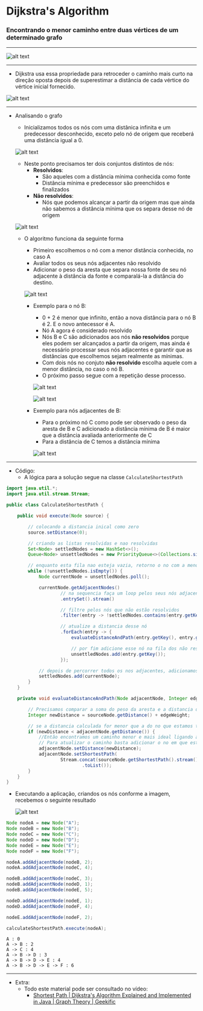 # Dijkstra's Algorithm 

### Encontrando o menor caminho entre duas vértices de um determinado grafo
---
![alt text](./images/image-7.png)

---
- Dijkstra usa essa propriedade para retroceder o caminho mais curto na direção oposta depois de superestimar a distância de cada vértice do vértice inicial fornecido.

![alt text](./images/image.png)

---
- Analisando o grafo
    - Inicializamos todos os nós com uma distânica infinita e um predecessor desconhecido, exceto pelo nó de origem que receberá uma distância igual a 0.
    
    ![alt text](./images/image-1.png)
    
    - Neste ponto precisamos ter dois conjuntos distintos de nós:
        - **Resolvidos**:
            - São aqueles com a distância mínima conhecida como fonte
            - Distância mínima e predecessor são preenchidos e finalizados
        - **Não resolvidos**:
            - Nós que podemos alcançar a partir da origem mas que ainda não sabemos a distância mínima que os separa desse nó de origem

    ![alt text](./images/image-2.png)

    - O algoritmo funciona da seguinte forma
        - Primeiro escolhemos o nó com a menor distância conhecida, no caso A
        - Avaliar todos os seus nós adjacentes não resolvido
        - Adicionar o peso da aresta que separa nossa fonte de seu nó adjacente à distância da fonte e comparalá-la a distância do destino.

        ![alt text](./images/image-3.png)

        - Exemplo para o nó B: 
            - 0 + 2 é menor que infinito, então a nova distância para o nó B é 2. E o novo antecessor é A.
            - Nó A agora é considerado resolvido
            - Nós B e C são adicionados aos nós **não resolvidos** porque eles podem ser alcançados a partir da origem, mas ainda é necessário processar seus nós adjacentes e garantir que as distâncias que escolhemos sejam realmente as mínimas.
            - Com dois nós no conjuto **não resolvido** escolha aquele com a menor distância, no caso o nó B.
            - O próximo passo segue com a repetição desse processo.
            
            ![alt text](./images/image-4.png)
            
            ![alt text](./images/image-5.png)

        - Exemplo para nós adjacentes de B:
            - Para o próximo nó C como pode ser observado o peso da aresta de B e C adicionado a distância mínima de B é maior que a distância avaliada anteriormente de C 
            - Para a distância de C temos a distância mínima

            ![alt text](./images/image-6.png)

---

- Código:
    - A lógica para a solução segue na classe `CalculateShortestPath` 

```java
import java.util.*;
import java.util.stream.Stream;

public class CalculateShortestPath {

    public void execute(Node source) {

        // colocando a distancia inical como zero
        source.setDistance(0);

        // criando as listas resolvidas e nao resolvidas
        Set<Node> settledNodes = new HashSet<>();
        Queue<Node> unsettledNodes = new PriorityQueue<>(Collections.singleton(source));

        // enquanto esta fila nao esteja vazia, retorno o no com a menor distancia dela
        while (!unsettledNodes.isEmpty()) {
            Node currentNode = unsettledNodes.poll();

            currentNode.getAdjacentNodes()
                    // na sequencia faça um loop pelos seus nós adjacentes
                    .entrySet().stream()

                    // filtre pelos nós que não estão resolvidos
                    .filter(entry -> !settledNodes.contains(entry.getKey()))

                    // atualize a distancia desse nó
                    .forEach(entry -> {
                        evaluateDistanceAndPath(entry.getKey(), entry.getValue(), currentNode);

                        // por fim adicione esse nó na fila dos não resolvidos
                        unsettledNodes.add(entry.getKey());
                    });

            // depois de percorrer todos os nos adjacentes, adicionamos o no com o qual estamos trabalhando no momento ao conjunto de nos resolvidos
            settledNodes.add(currentNode);
        }
    }

    private void evaluateDistanceAndPath(Node adjacentNode, Integer edgeWeight, Node sourceNode) {

        // Precisamos comparar a soma do peso da aresta e a distancia do no de origem que ele conecta com a distancia do destino
        Integer newDistance = sourceNode.getDistance() + edgeWeight;

        // se a distancia calculada for menor que a do no que estamos tentando alcancar
        if (newDistance < adjacentNode.getDistance()) {
            //Então encontramos um caminho menor e mais ideal ligando ao nó de origem
            // Para atualizar o caminho basta adicionar o no em que estamos ao caminho em questão
            adjacentNode.setDistance(newDistance);
            adjacentNode.setShortestPath(
                    Stream.concat(sourceNode.getShortestPath().stream(), Stream.of(sourceNode))
                            .toList());
        }
    }
}
```
- Executando a aplicação, criandos os nós conforme a imagem, recebemos o seguinte resultado

    ![alt text](./images/image-8.png)

```java
Node nodeA = new Node("A");
Node nodeB = new Node("B");
Node nodeC = new Node("C");
Node nodeD = new Node("D");
Node nodeE = new Node("E");
Node nodeF = new Node("F");

nodeA.addAdjacentNode(nodeB, 2);
nodeA.addAdjacentNode(nodeC, 4);

nodeB.addAdjacentNode(nodeC, 3);
nodeB.addAdjacentNode(nodeD, 1);
nodeB.addAdjacentNode(nodeE, 5);

nodeD.addAdjacentNode(nodeE, 1);
nodeD.addAdjacentNode(nodeF, 4);

nodeE.addAdjacentNode(nodeF, 2);

calculateShortestPath.execute(nodeA);
```

```
A : 0
A -> B : 2
A -> C : 4
A -> B -> D : 3
A -> B -> D -> E : 4
A -> B -> D -> E -> F : 6
``` 

---

- Extra:
    - Todo este material pode ser consultado no vídeo:
        -  [Shortest Path | Dijkstra's Algorithm Explained and Implemented in Java | Graph Theory | Geekific](https://www.youtube.com/watch?v=BuvKtCh0SKk&ab_channel=Geekific)
